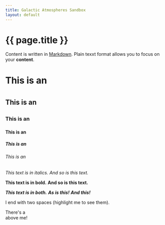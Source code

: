 ```yaml
---
title: Galactic Atmospheres Sandbox
layout: default
---
```


# {{ page.title }}

Content is written in [Markdown](https://learnxinyminutes.com/docs/markdown/).
Plain texxt format allows you to focus on your **content**.

# This is an <h1>
## This is an <h2>
### This is an <h3>
#### This is an <h4>
##### This is an <h5>
###### This is an <h6>

 *This text is in italics.*
_And so is this text._

**This text is in bold.**
__And so is this text.__

***This text is in both.***
**_As is this!_**
*__And this!__*

I end with two spaces  (highlight me to see them).

There's a <br /> above me!  
  
<!--
You can use HTML elements in Markdown, such as the comment element, and they won't
be affected by a markdown parser. However, if you create an HTML element in your
markdown file, you cannot use markdown syntax within that element's contents.
-->
